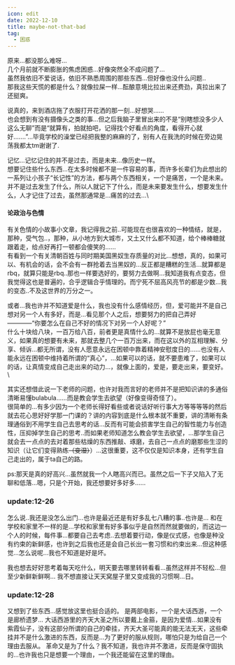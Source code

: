```yaml
---
icon: edit
date: 2022-12-10
title: maybe-not-that-bad
tag:
  - 困惑
---
```


原来...都没那么难呀...\
几个月前就不断膨胀的焦虑困惑...好像突然全不成问题了...\
虽然我依旧不爱说话，依旧不熟悉周围的那些东西...但好像也没什么问题..\
那我这些天慌的都是什么？就像拉屎一样...酝酿意境比拉出来还费劲，真拉出来了还挺爽。

说真的，来到酒店拖了衣服打开花洒的那一刻...好想哭......\
也会想到有没有摄像头之类的事...但之后我脑子里冒出来的不是“别瞎想没多少人这么无聊”而是“就算有，拍就拍吧，记得找个好看点的角度，看得开心就好.......”...毕竟学校的澡堂已经把我整的麻麻的了，别有人在我洗的时候在旁边晃荡我都太tm谢谢了.

记忆...记忆记住的并不是过去，而是未来...像历史一样。\
想要记住些什么东西...在太多时候都不是一件容易的事，而许多长辈们为此想出的一系列让小孩子“长记性”的方法，都与两个东西相关，一个是痛苦，一个是未来。\
并不是过去发生了什么，所以人就记下了什么，而是未来要发生什么，想要发生什么，人才记住了过去，虽然那通常是...痛苦的过去...\

#### 论政治与色情

有关色情的小故事小文章，我记得我之前..可能现在也很喜欢的一种情结，就是，那种，受气包..，那种，从小地方到大城市，又土又什么都不知道，给个棒棒糖就跟着走，给点好再打一顿都会傻笑的......\
有看到一个有关清朝百姓与同时期美国黑奴生存质量的对比...想想，真的，如果可以、有机会的话，会不会有一群抢着去当黑奴的...反正都是糟糕的生活...就算都是rbq，就算只能是rbq..那也一样要选好的，要努力去做啊...我知道我有点变态，但我觉得这也是普遍的，合乎逻辑合乎情理的。而宁死不屈高风亮节的都是少数...我的变态..不及这世界的万分之一。

或者...我也许并不知道爱是什么，我也没有什么感情经历，但，爱可能并不是自己想对另一个人有多好，而是...看见那个人之后，想要努力的把自己弄好————“你要怎么在自己不好的情况下对另一个人好呢？”\
什么十块给八块，一百万给八百，前者更是真情什么的...就算不是放屁也毫无意义，如果真的想要有未来，那就去整几个一百万出来，而在这以外的互相理解、分享、倾诉...都无所谓，没有人愿意永远在困顿中靠着精神安慰度日的......也没有人能永远在困顿中维持着所谓的“真心”，...如果可以的话，就不要患难了，如果可以的话，让真情变成自己走出来的动力...，就像上面的，爱是，要走出来，要变好。\

其实还想借此说一下老师的问题，也许对我而言好的老师并不是把知识讲的多通俗清晰易懂bulabula......而是教会学生去欲望（好像变得奇怪了）。\
很简单的...有多少因为一个老师长得好看些或者说话好听行事大方等等等等的然后就去花心思好好学那一门课的？讲的内容到底是什么根本就不重要，讲的清晰有条理通俗到不用学生自己去思考的话...反而有可能会损害学生自己的智性能力与创造性，压抑掉学生自己的思考..而如果老师知道怎么教会学生去欲望，...那学生自己就会去一点点的去对着那些枯燥的东西推敲、琢磨，去自己一点点的磨那些生涩的知识（让它们变得熟练~~（变湿）~~）...这很重要，这不仅仅是知识本身，还有学生自己走出的，属于ta自己的路。

ps:那天是真的好高兴...虽然就我一个人瞎高兴而已。虽然之后一下子又陷入了无聊和低落...嗯，只是个开始，我还想要好多好多......

### update:12-26

怎么说..我还是没怎么出门...也许是最近还是有好多乱七八糟的事..也许是...
和在学校和家里不一样的是...学校和家里有好多事似乎是自然而然就要做的，而这边一个人的时候，每件事...都要自己去考虑..去想着要行动，像是仪式感，也像是种没有约束的新鲜感，也许到之后我也还是会自己长出一套习惯和约束出来...但这种感觉...怎么说呢...我也不知道是好是坏。

我也想去好好思考着每天吃什么，明天要去哪里转转看看...虽然这样并不轻松...但至少新鲜新鲜啊...
我不想直接让天天窝屋子里又变成我的习惯啊...日。

### update:12-28

又想到了些东西...感觉放这里也挺合适的。
是两部电影，一个是大话西游，一个是廊桥遗梦...
大话西游里的齐天大圣之所以要戴上金箍，是因为爱情...如果没有紫霞仙子，没有这部分所谓的自己的牵挂，齐天大圣可能真的能无法无天，这些牵挂并不是什么激进的东西，反而是...为了更好的服从规则，哪怕只是为给自己一个理由去服从。
革命又是为了什么？我不知道，我也许并不激进，反而是保守固执的...也许我也只是想要一个理由，一个我还能留在这里的理由。

